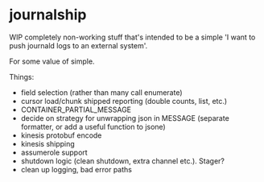 # journalship

WIP completely non-working stuff that's intended to be a simple
'I want to push journald logs to an external system'.

For some value of simple.

Things:

- field selection (rather than many call enumerate)
- cursor load/chunk shipped reporting (double counts, list, etc.)
- CONTAINER_PARTIAL_MESSAGE
- decide on strategy for unwrapping json in MESSAGE
  (separate formatter, or add a useful function to jsone)
- kinesis protobuf encode
- kinesis shipping
- assumerole support
- shutdown logic (clean shutdown, extra channel etc.). Stager?
- clean up logging, bad error paths
